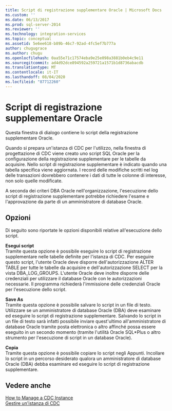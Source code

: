 ```yaml
---
title: Script di registrazione supplementare Oracle | Microsoft Docs
ms.custom: ''
ms.date: 06/13/2017
ms.prod: sql-server-2014
ms.reviewer: ''
ms.technology: integration-services
ms.topic: conceptual
ms.assetid: 5e6ee618-b89b-46c7-92ad-4fc5ef7b777a
author: chugugrace
ms.author: chugu
ms.openlocfilehash: 0aa55e71c17574eba9e25e098a3881b0eb4c9e11
ms.sourcegitcommit: ad4d92dce894592a259721a1571b1d8736abacdb
ms.translationtype: MT
ms.contentlocale: it-IT
ms.lasthandoff: 08/04/2020
ms.locfileid: "87712260"
---
```

# <a name="oracle-supplemental-logging-script"></a>Script di registrazione supplementare Oracle
  Questa finestra di dialogo contiene lo script della registrazione supplementare Oracle.  
  
 Quando si prepara un'istanza di CDC per l'utilizzo, nella finestra di progettazione di CDC viene creato uno script SQL Oracle per la configurazione della registrazione supplementare per le tabelle da acquisire. Nello script di registrazione supplementare è indicato quando una tabella specifica viene aggiornata. I record delle modifiche scritti nel log delle transazioni dovrebbero contenere i dati di tutte le colonne di interesse, non solo quelle modificate.  
  
 A seconda dei criteri DBA Oracle nell'organizzazione, l'esecuzione dello script di registrazione supplementare potrebbe richiedere l'esame e l'approvazione da parte di un amministratore di database Oracle.  
  
## <a name="options"></a>Opzioni  
 Di seguito sono riportate le opzioni disponibili relative all'esecuzione dello script.  
  
 **Esegui script**  
 Tramite questa opzione è possibile eseguire lo script di registrazione supplementare nelle tabelle definite per l'istanza di CDC. Per eseguire questo script, l'utente Oracle deve disporre dell'autorizzazione ALTER TABLE per tutte le tabelle da acquisire e dell'autorizzazione SELECT per la vista DBA_LOG_GROUPS. L'utente Oracle deve inoltre disporre delle credenziali per utilizzare il database Oracle con le autorizzazioni necessarie. Il programma richiederà l'immissione delle credenziali Oracle per l'esecuzione dello script.  
  
 **Save As**  
 Tramite questa opzione è possibile salvare lo script in un file di testo. Utilizzare se un amministratore di database Oracle (DBA) deve esaminare ed eseguire lo script di registrazione supplementare. Salvando lo script in un file di testo sarà infatti possibile inviare quest'ultimo all'amministratore di database Oracle tramite posta elettronica o altro affinché possa essere eseguito in un secondo momento (tramite l'utilità Oracle SQL*Plus o altro strumento per l'esecuzione di script in un database Oracle).  
  
 **Copia**  
 Tramite questa opzione è possibile copiare lo script negli Appunti. Incollare lo script in un percorso desiderato qualora un amministratore di database Oracle (DBA) debba esaminare ed eseguire lo script di registrazione supplementare.  
  
## <a name="see-also"></a>Vedere anche  
 [How to Manage a CDC Instance](manage-a-cdc-instance.md)   
 [Gestire un'istanza di CDC](manage-a-cdc-instance.md)  
  
  
